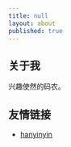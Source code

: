 ```yaml
---
title: null
layout: about
published: true
---
```


## 关于我

兴趣使然的码农。

## 友情链接

- [hanyinyin](http://hanyinyin.com/)
